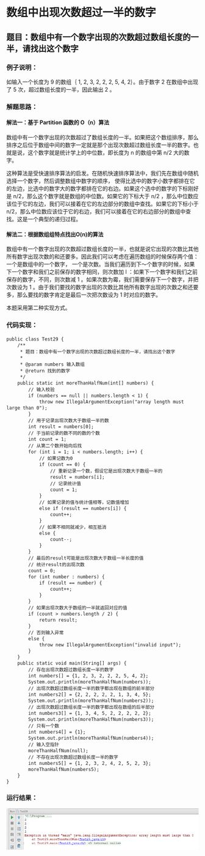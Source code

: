 # 数组中出现次数超过一半的数字 

## 题目：数组中有一个数字出现的次数超过数组长度的一半，请找出这个数字

### 例子说明：

如输入一个长度为 9 的数组｛ 1, 2, 3, 2, 2, 2, 5, 4, 2｝。由于数字 2 在数组中出现了 5 次，超过数组长度的一半，因此输出 2 。

### 解题思路：

#### 解法一：基于 Partition 函数的 O（n）算法

数组中有一个数字出现的次数超过了数组长度的一半。如果把这个数组排序，那么排序之后位于数组中间的数字一定就是那个出现次数超过数组长度一半的数字。也就是说，这个数字就是统计学上的中位数，即长度为 n 的数组中第 n/2 大的数字。

这种算法是受快速排序算法的启发。在随机快速排序算法中，我们先在数组中随机选择一个数字，然后调整数组中数字的顺序， 使得比选中的数字小数字都排在它的左边，比选中的数字大的数字都排在它的右边。如果这个选中的数字的下标刚好是 n/2，那么这个数字就是数组的中位数。如果它的下标大于 n/2 ，那么中位数应该位于它的左边，我们可以接着在它的左边部分的数组中查找。如果它的下标小于 n/2，那么中位数应该位于它的右边，我们可以接着在它的右边部分的数组中查找。这是一个典型的递归过程。

#### 解法二：根据数组组特点找出O(n)的算法

数组中有一个数字出现的次数超过数组长度的一半，也就是说它出现的次数比其他所有数字出现次数的和还要多。因此我们可以考虑在遍历数组的时候保存两个值： 一个是数组中的一个数字， 一个是次数。当我们遍历到下～个数字的时候，如果下一个数字和我们之前保存的数字相同，则次数加 l ：如果下一个数字和我们之前保存的数字，不同，则次数减 1 。如果次数为霉，我们需要保存下一个数字，并把次数设为 1 。由于我们要找的数字出现的次数比其他所有数字出现的次数之和还要多，那么要找的数字肯定是最后一次把次数设为 1 时对应的数字。

本题采用第二种实现方式。

### 代码实现：

```
public class Test29 {
    /**
     * 题目：数组中有一个数字出现的次数超过数组长度的一半，请找出这个数字
     *
     * @param numbers 输入数组
     * @return 找到的数字
     */
    public static int moreThanHalfNum(int[] numbers) {
        // 输入校验
        if (numbers == null || numbers.length < 1) {
            throw new IllegalArgumentException("array length must large than 0");
        }
        // 用于记录出现次数大于数组一半的数
        int result = numbers[0];
        // 于当前记录的数不同的数的个数
        int count = 1;
        // 从第二个数开始向后找
        for (int i = 1; i < numbers.length; i++) {
            // 如果记数为0
            if (count == 0) {
                // 重新记录一个数，假设它是出现次数大于数组一半的
                result = numbers[i];
                // 记录统计值
                count = 1;
            }
            // 如果记录的值与统计值相等，记数值增加
            else if (result == numbers[i]) {
                count++;
            }
            // 如果不相同就减少，相互抵消
            else {
                count--;
            }
        }
        // 最后的result可能是出现次数大于数组一半长度的值
        // 统计result的出现次数
        count = 0;
        for (int number : numbers) {
            if (result == number) {
                count++;
            }
        }
        // 如果出现次数大于数组的一半就返回对应的值
        if (count > numbers.length / 2) {
            return result;
        }
        // 否则输入异常
        else {
            throw new IllegalArgumentException("invalid input");
        }
    }
    public static void main(String[] args) {
        // 存在出现次数超过数组长度一半的数字
        int numbers[] = {1, 2, 3, 2, 2, 2, 5, 4, 2};
        System.out.println(moreThanHalfNum(numbers));
        // 出现次数超过数组长度一半的数字都出现在数组的前半部分
        int numbers2[] = {2, 2, 2, 2, 2, 1, 3, 4, 5};
        System.out.println(moreThanHalfNum(numbers2));
        // 出现次数超过数组长度一半的数字都出现在数组的后半部分
        int numbers3[] = {1, 3, 4, 5, 2, 2, 2, 2, 2};
        System.out.println(moreThanHalfNum(numbers3));
        // 只有一个数
        int numbers4[] = {1};
        System.out.println(moreThanHalfNum(numbers4));
        // 输入空指针
        moreThanHalfNum(null);
        // 不存在出现次数超过数组长度一半的数字
        int numbers5[] = {1, 2, 3, 2, 4, 2, 5, 2, 3};
        moreThanHalfNum(numbers5);
    }
}
```

### 运行结果：

![](images/43.png)